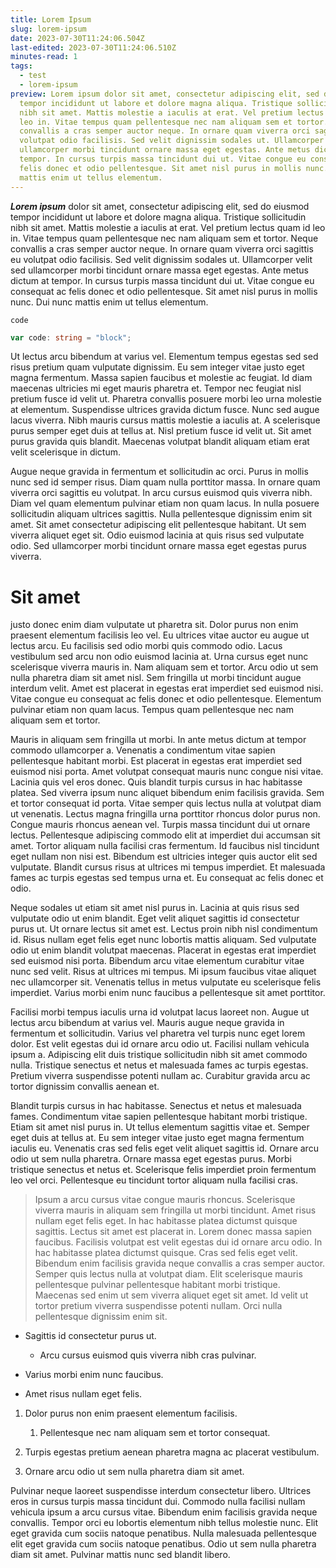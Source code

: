 ```yaml
---
title: Lorem Ipsum
slug: lorem-ipsum
date: 2023-07-30T11:24:06.504Z
last-edited: 2023-07-30T11:24:06.510Z
minutes-read: 1
tags:
  - test
  - lorem-ipsum
preview: Lorem ipsum dolor sit amet, consectetur adipiscing elit, sed do eiusmod
  tempor incididunt ut labore et dolore magna aliqua. Tristique sollicitudin
  nibh sit amet. Mattis molestie a iaculis at erat. Vel pretium lectus quam id
  leo in. Vitae tempus quam pellentesque nec nam aliquam sem et tortor. Neque
  convallis a cras semper auctor neque. In ornare quam viverra orci sagittis eu
  volutpat odio facilisis. Sed velit dignissim sodales ut. Ullamcorper velit sed
  ullamcorper morbi tincidunt ornare massa eget egestas. Ante metus dictum at
  tempor. In cursus turpis massa tincidunt dui ut. Vitae congue eu consequat ac
  felis donec et odio pellentesque. Sit amet nisl purus in mollis nunc. Dui nunc
  mattis enim ut tellus elementum.
---
```

***Lorem ipsum*** dolor sit amet, consectetur adipiscing elit, sed do eiusmod tempor incididunt ut labore et dolore magna aliqua. Tristique sollicitudin nibh sit amet. Mattis molestie a iaculis at erat. Vel pretium lectus quam id leo in. Vitae tempus quam pellentesque nec nam aliquam sem et tortor. Neque convallis a cras semper auctor neque. In ornare quam viverra orci sagittis eu volutpat odio facilisis. Sed velit dignissim sodales ut. Ullamcorper velit sed ullamcorper morbi tincidunt ornare massa eget egestas. Ante metus dictum at tempor. In cursus turpis massa tincidunt dui ut. Vitae congue eu consequat ac felis donec et odio pellentesque. Sit amet nisl purus in mollis nunc. Dui nunc mattis enim ut tellus elementum.

`code`

```typescript
var code: string = "block";

```

Ut lectus arcu bibendum at varius vel. Elementum tempus egestas sed sed risus pretium quam vulputate dignissim. Eu sem integer vitae justo eget magna fermentum. Massa sapien faucibus et molestie ac feugiat. Id diam maecenas ultricies mi eget mauris pharetra et. Tempor nec feugiat nisl pretium fusce id velit ut. Pharetra convallis posuere morbi leo urna molestie at elementum. Suspendisse ultrices gravida dictum fusce. Nunc sed augue lacus viverra. Nibh mauris cursus mattis molestie a iaculis at. A scelerisque purus semper eget duis at tellus at. Nisl pretium fusce id velit ut. Sit amet purus gravida quis blandit. Maecenas volutpat blandit aliquam etiam erat velit scelerisque in dictum.

Augue neque gravida in fermentum et sollicitudin ac orci. Purus in mollis nunc sed id semper risus. Diam quam nulla porttitor massa. In ornare quam viverra orci sagittis eu volutpat. In arcu cursus euismod quis viverra nibh. Diam vel quam elementum pulvinar etiam non quam lacus. In nulla posuere sollicitudin aliquam ultrices sagittis. Nulla pellentesque dignissim enim sit amet. Sit amet consectetur adipiscing elit pellentesque habitant. Ut sem viverra aliquet eget sit. Odio euismod lacinia at quis risus sed vulputate odio. Sed ullamcorper morbi tincidunt ornare massa eget egestas purus viverra.

# Sit amet

justo donec enim diam vulputate ut pharetra sit. Dolor purus non enim praesent elementum facilisis leo vel. Eu ultrices vitae auctor eu augue ut lectus arcu. Eu facilisis sed odio morbi quis commodo odio. Lacus vestibulum sed arcu non odio euismod lacinia at. Urna cursus eget nunc scelerisque viverra mauris in. Nam aliquam sem et tortor. Arcu odio ut sem nulla pharetra diam sit amet nisl. Sem fringilla ut morbi tincidunt augue interdum velit. Amet est placerat in egestas erat imperdiet sed euismod nisi. Vitae congue eu consequat ac felis donec et odio pellentesque. Elementum pulvinar etiam non quam lacus. Tempus quam pellentesque nec nam aliquam sem et tortor.

Mauris in aliquam sem fringilla ut morbi. In ante metus dictum at tempor commodo ullamcorper a. Venenatis a condimentum vitae sapien pellentesque habitant morbi. Est placerat in egestas erat imperdiet sed euismod nisi porta. Amet volutpat consequat mauris nunc congue nisi vitae. Lacinia quis vel eros donec. Quis blandit turpis cursus in hac habitasse platea. Sed viverra ipsum nunc aliquet bibendum enim facilisis gravida. Sem et tortor consequat id porta. Vitae semper quis lectus nulla at volutpat diam ut venenatis. Lectus magna fringilla urna porttitor rhoncus dolor purus non. Congue mauris rhoncus aenean vel. Turpis massa tincidunt dui ut ornare lectus. Pellentesque adipiscing commodo elit at imperdiet dui accumsan sit amet. Tortor aliquam nulla facilisi cras fermentum. Id faucibus nisl tincidunt eget nullam non nisi est. Bibendum est ultricies integer quis auctor elit sed vulputate. Blandit cursus risus at ultrices mi tempus imperdiet. Et malesuada fames ac turpis egestas sed tempus urna et. Eu consequat ac felis donec et odio.

Neque sodales ut etiam sit amet nisl purus in. Lacinia at quis risus sed vulputate odio ut enim blandit. Eget velit aliquet sagittis id consectetur purus ut. Ut ornare lectus sit amet est. Lectus proin nibh nisl condimentum id. Risus nullam eget felis eget nunc lobortis mattis aliquam. Sed vulputate odio ut enim blandit volutpat maecenas. Placerat in egestas erat imperdiet sed euismod nisi porta. Bibendum arcu vitae elementum curabitur vitae nunc sed velit. Risus at ultrices mi tempus. Mi ipsum faucibus vitae aliquet nec ullamcorper sit. Venenatis tellus in metus vulputate eu scelerisque felis imperdiet. Varius morbi enim nunc faucibus a pellentesque sit amet porttitor.

Facilisi morbi tempus iaculis urna id volutpat lacus laoreet non. Augue ut lectus arcu bibendum at varius vel. Mauris augue neque gravida in fermentum et sollicitudin. Varius vel pharetra vel turpis nunc eget lorem dolor. Est velit egestas dui id ornare arcu odio ut. Facilisi nullam vehicula ipsum a. Adipiscing elit duis tristique sollicitudin nibh sit amet commodo nulla. Tristique senectus et netus et malesuada fames ac turpis egestas. Pretium viverra suspendisse potenti nullam ac. Curabitur gravida arcu ac tortor dignissim convallis aenean et.

Blandit turpis cursus in hac habitasse. Senectus et netus et malesuada fames. Condimentum vitae sapien pellentesque habitant morbi tristique. Etiam sit amet nisl purus in. Ut tellus elementum sagittis vitae et. Semper eget duis at tellus at. Eu sem integer vitae justo eget magna fermentum iaculis eu. Venenatis cras sed felis eget velit aliquet sagittis id. Ornare arcu odio ut sem nulla pharetra. Ornare massa eget egestas purus. Morbi tristique senectus et netus et. Scelerisque felis imperdiet proin fermentum leo vel orci. Pellentesque eu tincidunt tortor aliquam nulla facilisi cras.

> Ipsum a arcu cursus vitae congue mauris rhoncus. Scelerisque viverra mauris in aliquam sem fringilla ut morbi tincidunt. Amet risus nullam eget felis eget. In hac habitasse platea dictumst quisque sagittis. Lectus sit amet est placerat in. Lorem donec massa sapien faucibus. Facilisis volutpat est velit egestas dui id ornare arcu odio. In hac habitasse platea dictumst quisque. Cras sed felis eget velit. Bibendum enim facilisis gravida neque convallis a cras semper auctor. Semper quis lectus nulla at volutpat diam. Elit scelerisque mauris pellentesque pulvinar pellentesque habitant morbi tristique. Maecenas sed enim ut sem viverra aliquet eget sit amet. Id velit ut tortor pretium viverra suspendisse potenti nullam. Orci nulla pellentesque dignissim enim sit.

* Sagittis id consectetur purus ut.

  * Arcu cursus euismod quis viverra nibh cras pulvinar.
* Varius morbi enim nunc faucibus.
* Amet risus nullam eget felis.

1. Dolor purus non enim praesent elementum facilisis.

   1. Pellentesque nec nam aliquam sem et tortor consequat.
2. Turpis egestas pretium aenean pharetra magna ac placerat vestibulum.
3. Ornare arcu odio ut sem nulla pharetra diam sit amet.

Pulvinar neque laoreet suspendisse interdum consectetur libero. Ultrices eros in cursus turpis massa tincidunt dui. Commodo nulla facilisi nullam vehicula ipsum a arcu cursus vitae. Bibendum enim facilisis gravida neque convallis. Tempor orci eu lobortis elementum nibh tellus molestie nunc. Elit eget gravida cum sociis natoque penatibus. Nulla malesuada pellentesque elit eget gravida cum sociis natoque penatibus. Odio ut sem nulla pharetra diam sit amet. Pulvinar mattis nunc sed blandit libero.